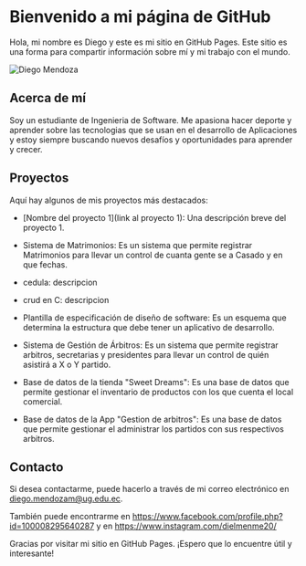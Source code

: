 # Bienvenido a mi página de GitHub



Hola, mi nombre es Diego y este es mi sitio en GitHub Pages. Este sitio es una forma para compartir información sobre mí y mi trabajo con el mundo.

![Diego Mendoza](https://avatars.githubusercontent.com/u/86540781?s=400&u=6751e023a91d66f12d07da6ea5c7dc7d85374b8c&v=4)


## Acerca de mí



Soy un estudiante de Ingenieria de Software. Me apasiona hacer deporte y aprender sobre las tecnologias que se usan en el desarrollo de Aplicaciones y estoy siempre buscando nuevos desafíos y oportunidades para aprender y crecer.



## Proyectos



Aquí hay algunos de mis proyectos más destacados:



- [Nombre del proyecto 1](link al proyecto 1): Una descripción breve del proyecto 1.

- Sistema de Matrimonios: Es un sistema que permite registrar Matrimonios para llevar un control de cuanta gente se a Casado y en que fechas.

- cedula: descripcion

- crud en C: descripcion

- Plantilla de especificación de diseño de software: Es un esquema que determina la estructura que debe tener un aplicativo de desarrollo.

- Sistema de Gestión de Árbitros: Es un sistema que permite registrar arbitros, secretarias y presidentes para llevar un control de quién asistirá a X o Y partido.

- Base de datos de la tienda "Sweet Dreams": Es una base de datos que permite gestionar el inventario de productos con los que cuenta el local comercial.

- Base de datos de la App "Gestion de arbitros": Es una base de datos que permite gestionar el administrar los partidos con sus respectivos arbitros.


## Contacto



Si desea contactarme, puede hacerlo a través de mi correo electrónico en diego.mendozam@ug.edu.ec.

También puede encontrarme en https://www.facebook.com/profile.php?id=100008295640287 y en https://www.instagram.com/dielmenme20/

Gracias por visitar mi sitio en GitHub Pages. ¡Espero que lo encuentre útil y interesante!
